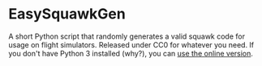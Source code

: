 # EasySquawkGen
A short Python script that randomly generates a valid squawk code for usage on flight simulators. Released under CC0 for whatever you need.
If you don't have Python 3 installed (why?), you can [use the online version](https://replit.com/@berrely/SquawkGen#main.py).
